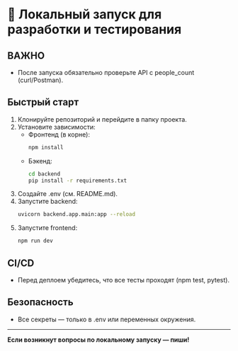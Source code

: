 # 🚀 Локальный запуск для разработки и тестирования

## ВАЖНО
- После запуска обязательно проверьте API с people_count (curl/Postman).

## Быстрый старт
1. Клонируйте репозиторий и перейдите в папку проекта.
2. Установите зависимости:
   - Фронтенд (в корне):
     ```bash
     npm install
     ```
   - Бэкенд:
     ```bash
     cd backend
     pip install -r requirements.txt
     ```
3. Создайте .env (см. README.md).
4. Запустите backend:
   ```bash
   uvicorn backend.app.main:app --reload
   ```
5. Запустите frontend:
   ```bash
   npm run dev
   ```

## CI/CD
- Перед деплоем убедитесь, что все тесты проходят (npm test, pytest).

## Безопасность
- Все секреты — только в .env или переменных окружения.

---

**Если возникнут вопросы по локальному запуску — пиши!**